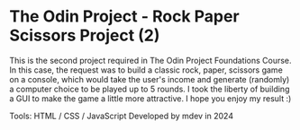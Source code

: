 # The Odin Project - Rock Paper Scissors Project (2)

This is the second project required in The Odin Project Foundations Course.
In this case, the request was to build a classic rock, paper, scissors game on a console, which would take the user's income and generate (randomly) a computer choice to be played up to 5 rounds.
I took the liberty of building a GUI to make the game a little more attractive. I hope you enjoy my result :)

Tools: HTML / CSS / JavaScript
Developed by mdev in 2024

